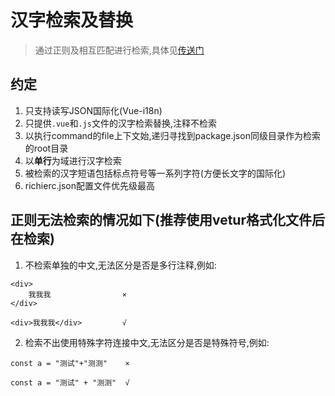 # 汉字检索及替换
>通过正则及相互匹配进行检索,具体见[传送门](./utils/regex.js)

## 约定
1. 只支持读写JSON国际化(Vue-i18n)
2. 只提供`.vue`和`.js`文件的汉字检索替换,注释不检索
3. 以执行command的file上下文始,递归寻找到package.json同级目录作为检索的root目录
4. 以**单行**为域进行汉字检索
5. 被检索的汉字短语包括标点符号等一系列字符(方便长文字的国际化)
6. richierc.json配置文件优先级最高


## 正则无法检索的情况如下(推荐使用vetur格式化文件后在检索)
1. 不检索单独的中文,无法区分是否是多行注释,例如:
```
<div>
    我我我                ×
</div>

<div>我我我</div>         √
```

2. 检索不出使用特殊字符连接中文,无法区分是否是特殊符号,例如:
```
const a = "测试"+"测测"    ×

const a = "测试" + "测测"  √

```




